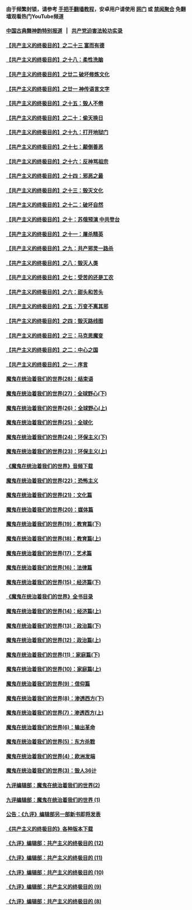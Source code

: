 #### 由于频繁封锁，请参考 [手把手翻墙教程](https://github.com/gfw-breaker/guides/wiki/)，安卓用户请使用 [网门](https://github.com/gfw-breaker/bn-android/blob/master/ogate.md?t=05311835) 或 [禁闻聚合](https://github.com/gfw-breaker/bn-android) 免翻墙观看热门YouTube频道 

#### [中国古典舞神韵特别报道](https://github.com/gfw-breaker/mh-news/blob/master/shenyun.md?t=05311835) &nbsp;&nbsp;|&nbsp;&nbsp; [共产党迫害法轮功实录](https://github.com/gfw-breaker/mh-news/blob/master/README.md?t=05311835)  

#### [【共产主义的终极目的】之二十三 富而有德](../pages/nsc422/n11283598.md?t=05311835) 

#### [【共产主义的终极目的】之十八：柔性洗脑](../pages/nsc422/n11199994.md?t=05311835) 

#### [【共产主义的终极目的】之廿二 破坏修炼文化](../pages/nsc422/n11245728.md?t=05311835) 

#### [【共产主义的终极目的】之廿一 神传语言文字](../pages/nsc422/n11263265.md?t=05311835) 

#### [【共产主义的终极目的】之十五：毁人不倦](../pages/nsc422/n11166792.md?t=05311835) 

#### [【共产主义的终极目的】之二十：偷天换日](../pages/nsc422/n11238846.md?t=05311835) 

#### [【共产主义的终极目的】之十九：打开地狱门](../pages/nsc422/n11206376.md?t=05311835) 

#### [【共产主义的终极目的】之十七：颠倒善恶](../pages/nsc422/n11179782.md?t=05311835) 

#### [【共产主义的终极目的】之十六：反神骂祖宗](../pages/nsc422/n11166798.md?t=05311835) 

#### [【共产主义的终极目的】之十四：邪恶之最](../pages/nsc422/n11150249.md?t=05311835) 

#### [【共产主义的终极目的】之十三：毁灭文化](../pages/nsc422/n11135227.md?t=05311835) 

#### [【共产主义的终极目的】之十二：破坏自然](../pages/nsc422/n11135214.md?t=05311835) 

#### [【共产主义的终极目的】之十：苏俄预演 中共登台](../pages/nsc422/n11118424.md?t=05311835) 

#### [【共产主义的终极目的】之十一：屠杀精英](../pages/nsc422/n11118442.md?t=05311835) 

#### [【共产主义的终极目的】之九：共产邪灵一路杀](../pages/nsc422/n11114139.md?t=05311835) 

#### [【共产主义的终极目的】之八：毁灭人类](../pages/nsc422/n11108503.md?t=05311835) 

#### [【共产主义的终极目的】之七：受苦的还是工农](../pages/nsc422/n11101809.md?t=05311835) 

#### [【共产主义的终极目的】之六：甜头和苦头](../pages/nsc422/n11096971.md?t=05311835) 

#### [【共产主义的终极目的】之五：万变不离其邪](../pages/nsc422/n11091285.md?t=05311835) 

#### [【共产主义的终极目的】之四：毁灭路线图](../pages/nsc422/n11086284.md?t=05311835) 

#### [【共产主义的终极目的】之三：马克思魔变](../pages/nsc422/n11061941.md?t=05311835) 

#### [【共产主义的终极目的】之二：中心之国](../pages/nsc422/n11047728.md?t=05311835) 

#### [【共产主义的终极目的】之一：序言](../pages/nsc422/n11086077.md?t=05311835) 

#### [魔鬼在统治着我们的世界(28)：结束语](../pages/nsc422/n10936246.md?t=05311835) 

#### [魔鬼在统治着我们的世界(27)：全球野心(下)](../pages/nsc422/n10928319.md?t=05311835) 

#### [魔鬼在统治着我们的世界(26)：全球野心(上)](../pages/nsc422/n10900318.md?t=05311835) 

#### [魔鬼在统治着我们的世界(25)：全球化](../pages/nsc422/n10788205.md?t=05311835) 

#### [魔鬼在统治着我们的世界(24)：环保主义(下)](../pages/nsc422/n10695307.md?t=05311835) 

#### [魔鬼在统治着我们的世界(23)：环保主义(上)](../pages/nsc422/n10688613.md?t=05311835) 

#### [《魔鬼在统治着我们的世界》音频下载](../pages/nsc422/n10635553.md?t=05311835) 

#### [魔鬼在统治着我们的世界(22)：恐怖主义](../pages/nsc422/n10614727.md?t=05311835) 

#### [魔鬼在统治着我们的世界(21)：文化篇](../pages/nsc422/n10597706.md?t=05311835) 

#### [魔鬼在统治着我们的世界(20)：媒体篇](../pages/nsc422/n10586579.md?t=05311835) 

#### [魔鬼在统治着我们的世界(19)：教育篇(下)](../pages/nsc422/n10564808.md?t=05311835) 

#### [魔鬼在统治着我们的世界(18)：教育篇(上)](../pages/nsc422/n10526970.md?t=05311835) 

#### [魔鬼在统治着我们的世界(17)：艺术篇](../pages/nsc422/n10499093.md?t=05311835) 

#### [魔鬼在统治着我们的世界(16)：法律篇](../pages/nsc422/n10485969.md?t=05311835) 

#### [魔鬼在统治着我们的世界(15)：经济篇(下)](../pages/nsc422/n10469975.md?t=05311835) 

#### [《魔鬼在统治着我们的世界》全书目录](../pages/nsc422/n10464261.md?t=05311835) 

#### [魔鬼在统治着我们的世界(14)：经济篇(上)](../pages/nsc422/n10457370.md?t=05311835) 

#### [魔鬼在统治着我们的世界(13)：政治篇(下)](../pages/nsc422/n10448270.md?t=05311835) 

#### [魔鬼在统治着我们的世界(12)：政治篇(上)](../pages/nsc422/n10444576.md?t=05311835) 

#### [魔鬼在统治着我们的世界(11)：家庭篇(下)](../pages/nsc422/n10440961.md?t=05311835) 

#### [魔鬼在统治着我们的世界(10)：家庭篇(上)](../pages/nsc422/n10435448.md?t=05311835) 

#### [魔鬼在统治着我们的世界(9)：信仰篇](../pages/nsc422/n10432159.md?t=05311835) 

#### [魔鬼在统治着我们的世界(8)：渗透西方(下)](../pages/nsc422/n10429603.md?t=05311835) 

#### [魔鬼在统治着我们的世界(7)：渗透西方(上)](../pages/nsc422/n10426013.md?t=05311835) 

#### [魔鬼在统治着我们的世界(6)：输出革命](../pages/nsc422/n10421536.md?t=05311835) 

#### [魔鬼在统治着我们的世界(5)：东方杀戮](../pages/nsc422/n10417707.md?t=05311835) 

#### [魔鬼在统治着我们的世界(4)：欧洲发端](../pages/nsc422/n10414890.md?t=05311835) 

#### [魔鬼在统治着我们的世界(3)：毁人36计](../pages/nsc422/n10411583.md?t=05311835) 

#### [九评编辑部：魔鬼在统治着我们的世界(2)](../pages/nsc422/n10410036.md?t=05311835) 

#### [九评编辑部：魔鬼在统治着我们的世界 (1)](../pages/nsc422/n10406825.md?t=05311835) 

#### [公告：《九评》编辑部另一部新书即将发表](../pages/nsc422/n10405104.md?t=05311835) 

#### [《共产主义的终极目的》各种版本下载](../pages/nsc422/n10022138.md?t=05311835) 

#### [《九评》编辑部：共产主义的终极目的 (12)](../pages/nsc422/n9933272.md?t=05311835) 

#### [《九评》编辑部：共产主义的终极目的 (11)](../pages/nsc422/n9924973.md?t=05311835) 

#### [《九评》编辑部：共产主义的终极目的 (10)](../pages/nsc422/n9920883.md?t=05311835) 

#### [《九评》编辑部：共产主义的终极目的 (9)](../pages/nsc422/n9916363.md?t=05311835) 

#### [《九评》编辑部：共产主义的终极目的 (8)](../pages/nsc422/n9912488.md?t=05311835) 

